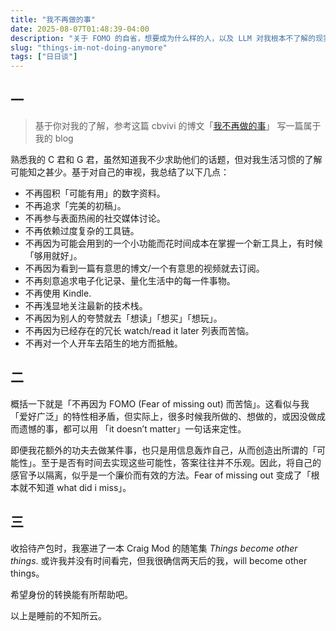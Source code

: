 ```yaml
---
title: "我不再做的事"
date: 2025-08-07T01:48:39-04:00
description: "关于 FOMO 的自省，想要成为什么样的人，以及 LLM 对我根本不了解的现实。"
slug: "things-im-not-doing-anymore"
tags: ["日日谈"]
---
```


## 一

> 基于你对我的了解，参考这篇 cbvivi 的博文「[我不再做的事](https://cbvivi.today/250729)」 写一篇属于我的 blog

熟悉我的 C 君和 G 君，虽然知道我不少求助他们的话题，但对我生活习惯的了解可能知之甚少。基于对自己的审视，我总结了以下几点：

* 不再囤积「可能有用」的数字资料。
* 不再追求「完美的初稿」。
* 不再参与表面热闹的社交媒体讨论。
* 不再依赖过度复杂的工具链。
* 不再因为可能会用到的一个小功能而花时间成本在掌握一个新工具上，有时候「够用就好」。
* 不再因为看到一篇有意思的博文/一个有意思的视频就去订阅。
* 不再刻意追求电子化记录、量化生活中的每一件事物。
* 不再使用 Kindle.
* 不再浅显地关注最新的技术栈。
* 不再因为别人的夸赞就去「想读」「想买」「想玩」。
* 不再因为已经存在的冗长 watch/read it later 列表而苦恼。
* 不再对一个人开车去陌生的地方而抵触。

## 二

概括一下就是「不再因为 FOMO (Fear of missing out) 而苦恼」。这看似与我「爱好广泛」的特性相矛盾，但实际上，很多时候我所做的、想做的，或因没做成而遗憾的事，都可以用 「it doesn’t matter」一句话来定性。

即便我花额外的功夫去做某件事，也只是用信息轰炸自己，从而创造出所谓的「可能性」。至于是否有时间去实现这些可能性，答案往往并不乐观。因此，将自己的感官予以隔离，似乎是一个廉价而有效的方法。Fear of missing out 变成了「根本就不知道 what did i miss」。

## 三

收拾待产包时，我塞进了一本 Craig Mod 的随笔集 _Things become other things_. 或许我并没有时间看完，但我很确信两天后的我，will become other things。

希望身份的转换能有所帮助吧。

以上是睡前的不知所云。
